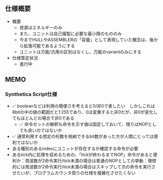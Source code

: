## 仕様概要

- 概要
  - 資源はエネルギーのみ
  - また、ユニットは自己複製に必要な最小限のもののみ
  - 今までHULLやASSEMBLERの「容量」として表現していた概念は、後から拡張可能であるようにする
  - ユニットは万能/汎用の区別はなくし、万能のvariantのみにする
- 仕様策定状況
  - 進行中

## MEMO

### Synthetica Script仕様

- ✅ booleanなどは利用の簡便さを考えると0/非0で表したい　しかしこれは8bitの中の値の範囲だと1:255であり、0は変異すると非0だが、非0が変化してもほとんどの場合で非0である
  - ✅ 命令セットの解釈も命令を示す値は固定しておいて、残りはNOPとしても良いのではないか
- ✅ 通常利用する想定の桁数を格納できるbit数があった方が人間にとっては便利ではないか
- ある種別のあるindexにユニットが存在するか確認する命令が必要
- あるtick内に処理を収めるための、「tickが終わるまでNOP」命令があると便利か：周波数が2命令実行/tick未満の場合は普通のNOPとしての挙動：理想的には周波数が2命令実行/tick未満の場合はスキップして次の命令を実行させたいが、プログラムカウンタ周りの仕様を複雑化させたくない

